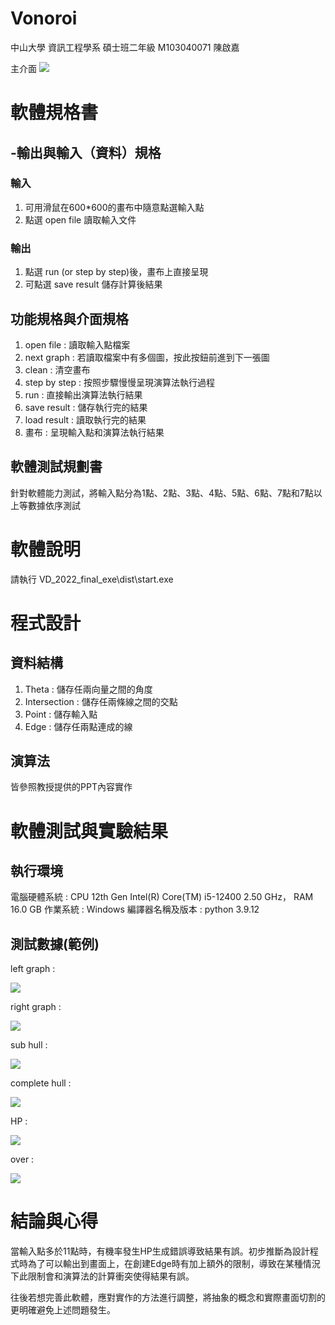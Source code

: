# Vonoroi
中山大學 資訊工程學系 碩士班二年級 M103040071 陳啟嘉

主介面
![](https://raw.githubusercontent.com/GasorinP/Vonoroi/main/main_view.jpg)

# 軟體規格書
## -輸出與輸入（資料）規格
### 輸入
1. 可用滑鼠在600*600的畫布中隨意點選輸入點
2. 點選 open file 讀取輸入文件

### 輸出
1. 點選 run (or step by step)後，畫布上直接呈現
2. 可點選 save result 儲存計算後結果

## 功能規格與介面規格
1. open file : 讀取輸入點檔案
2. next graph : 若讀取檔案中有多個圖，按此按鈕前進到下一張圖
3. clean : 清空畫布
4. step by step : 按照步驟慢慢呈現演算法執行過程
5. run : 直接輸出演算法執行結果
6. save result : 儲存執行完的結果
7. load result : 讀取執行完的結果
8. 畫布 : 呈現輸入點和演算法執行結果

## 軟體測試規劃書
針對軟體能力測試，將輸入點分為1點、2點、3點、4點、5點、6點、7點和7點以上等數據依序測試

# 軟體說明
請執行 VD_2022_final_exe\dist\start.exe

# 程式設計
## 資料結構
1. Theta : 儲存任兩向量之間的角度
2. Intersection : 儲存任兩條線之間的交點
3. Point : 儲存輸入點
4. Edge : 儲存任兩點連成的線

## 演算法
皆參照教授提供的PPT內容實作

# 軟體測試與實驗結果
## 執行環境
電腦硬體系統 : CPU 12th Gen Intel(R) Core(TM) i5-12400 2.50 GHz， RAM 16.0 GB
作業系統 : Windows
編譯器名稱及版本 : python 3.9.12
## 測試數據(範例)
left graph : 

![](https://raw.githubusercontent.com/GasorinP/Vonoroi/main/left_graph.jpg)

right graph : 

![](https://raw.githubusercontent.com/GasorinP/Vonoroi/main/right_graph.jpg)

sub hull : 

![](https://raw.githubusercontent.com/GasorinP/Vonoroi/main/sub_hull.jpg)

complete hull : 

![](https://raw.githubusercontent.com/GasorinP/Vonoroi/main/complete_hull.jpg)

HP :

![](https://raw.githubusercontent.com/GasorinP/Vonoroi/main/HP.jpg)

over :

![](https://raw.githubusercontent.com/GasorinP/Vonoroi/main/over.jpg)

# 結論與心得
當輸入點多於11點時，有機率發生HP生成錯誤導致結果有誤。初步推斷為設計程式時為了可以輸出到畫面上，在創建Edge時有加上額外的限制，導致在某種情況下此限制會和演算法的計算衝突使得結果有誤。

往後若想完善此軟體，應對實作的方法進行調整，將抽象的概念和實際畫面切割的更明確避免上述問題發生。

